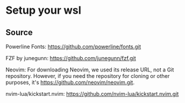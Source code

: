 # Setup your wsl

## Source

Powerline Fonts: https://github.com/powerline/fonts.git

FZF by junegunn: https://github.com/junegunn/fzf.git

Neovim: For downloading Neovim, we used its release URL, not a Git repository. However, if you need the repository for cloning or other purposes, it's https://github.com/neovim/neovim.git.

nvim-lua/kickstart.nvim: https://github.com/nvim-lua/kickstart.nvim.git

